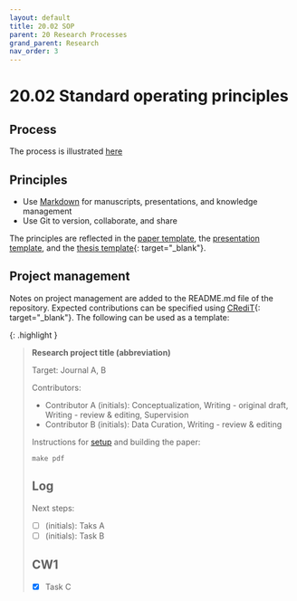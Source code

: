```yaml
---
layout: default
title: 20.02 SOP
parent: 20 Research Processes
grand_parent: Research
nav_order: 3
---
```


# 20.02 Standard operating principles

## Process

The process is illustrated [here](../../20-research/)

## Principles

- Use [Markdown](../../10-lab/10_processes/10.07.markdown.html) for manuscripts, presentations, and knowledge management
- Use Git to version, collaborate, and share

The principles are reflected in the [paper template](20.20.paper-templates.html), the [presentation template](20.28.presentation.html), and the [thesis template](https://github.com/digital-work-lab/thesis-template){: target="_blank"}.

## Project management

Notes on project management are added to the README.md file of the repository.
Expected contributions can be specified using [CRediT](https://credit.niso.org/){: target="_blank"}.
The following can be used as a template:

{: .highlight }
> **Research project title (abbreviation)**
>
> Target: Journal A, B
>
> Contributors:
>
> - Contributor A (initials): Conceptualization, Writing - original draft, Writing - review & editing, Supervision
> - Contributor B (initials): Data Curation, Writing - review & editing
>
> Instructions for [setup](link) and building the paper:
>
> ```
> make pdf
> ```
>
> ## Log
>
> Next steps:
>
> - [ ] (initials): Taks A
> - [ ] (initials): Task B
>
> ## CW1
>
> - [X] Task C
